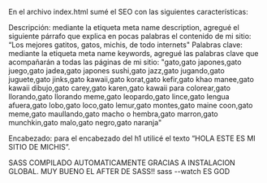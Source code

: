 En el archivo index.html sumé el SEO con las siguientes características:

Descripción: mediante la etiqueta meta name description, agregué el siguiente párrafo que explica en pocas palabras el contenido de mi sitio: “Los mejores gatitos, gatos, michis, de todo internets"
Palabras clave: mediante la etiqueta meta name keywords, agregué las palabras clave que acompañarán a todas las páginas de mi sitio: "gato,gato japones,gato juego,gato jadea,gato japones sushi,gato jazz,gato jugando,gato juguete,gato jinks,gato kawaii,gato korat,gato kefir,gato khao manee,gato kawaii dibujo,gato carey,gato karen,gato kawaii para colorear,gato llorando,gato llorando meme,gato leopardo,gato lince,gato lengua afuera,gato lobo,gato loco,gato lemur,gato montes,gato maine coon,gato meme,gato maullando,gato macho o hembra,gato marron,gato munchkin,gato malo,gato negro,gato naranja"

Encabezado: para el encabezado del h1 utilicé el texto “HOLA ESTE ES MI SITIO DE MICHIS”.


SASS COMPILADO AUTOMATICAMENTE GRACIAS A INSTALACION GLOBAL. MUY BUENO EL AFTER DE SASS!! sass --watch  ES GOD